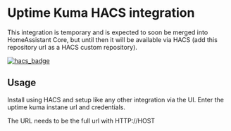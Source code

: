 # Uptime Kuma HACS integration

This integration is temporary and is expected to soon be merged into HomeAssistant Core, but until then it will be available via HACS (add this repository url as a HACS custom repository).

[![hacs_badge](https://img.shields.io/badge/HACS-Custom-41BDF5.svg?style=for-the-badge)](https://github.com/meichthys/uptime_kuma)

## Usage

Install using HACS and setup like any other integration via the UI. Enter the uptime kuma instane url and credentials.

The URL needs to be the full url with HTTP://HOST
